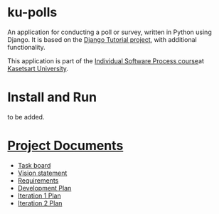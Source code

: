 # ku-polls

An application for conducting a poll or survey, written in Python using Django. It is based on the [Django Tutorial project](https://docs.djangoproject.com/en/4.1/intro/tutorial01/), with additional functionality.

This application is part of the [Individual Software Process course](https://cpske.github.io/ISP/)at [Kasetsart University](https://www.ku.ac.th/th).

# Install and Run
to be added.

# [Project Documents](https://github.com/premepreme/ku-polls/wiki)

* [Task board](https://github.com/users/premepreme/projects/1)
* [Vision statement](https://github.com/premepreme/ku-polls/wiki/Vision-Statement)
* [Requirements](https://github.com/premepreme/ku-polls/wiki/Requirements)
* [Development Plan](https://github.com/premepreme/ku-polls/wiki/Development-Plan)
* [Iteration 1 Plan](https://github.com/premepreme/ku-polls/wiki/Iteration-1-Plan)
* [Iteration 2 Plan](https://github.com/premepreme/ku-polls/wiki/Iteration-2-Plan)
